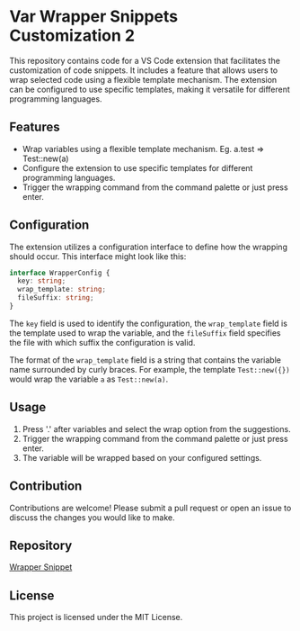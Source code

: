 # Var Wrapper Snippets Customization 2

This repository contains code for a VS Code extension that facilitates the customization of code snippets. It includes a feature that allows users to wrap selected code using a flexible template mechanism. The extension can be configured to use specific templates, making it versatile for different programming languages.

## Features

- Wrap variables using a flexible template mechanism. Eg. a.test => Test::new(a)
- Configure the extension to use specific templates for different programming languages.
- Trigger the wrapping command from the command palette or just press enter.


## Configuration

The extension utilizes a configuration interface to define how the wrapping should occur. This interface might look like this:
```typescript
interface WrapperConfig {
  key: string;
  wrap_template: string;
  fileSuffix: string;
}
```

The `key` field is used to identify the configuration, the `wrap_template` field is the template used to wrap the variable, and the `fileSuffix` field specifies the file with which suffix the configuration is valid.

The format of the `wrap_template` field is a string that contains the variable name surrounded by curly braces. For example, the template `Test::new({})` would wrap the variable `a` as `Test::new(a)`.

## Usage

1. Press '.' after variables and select the wrap option from the suggestions.
2. Trigger the wrapping command from the command palette or just press enter.
3. The variable will be wrapped based on your configured settings.

## Contribution

Contributions are welcome! Please submit a pull request or open an issue to discuss the changes you would like to make.

## Repository
[Wrapper Snippet](https://github.com/dywsy21/Wrapper-Snippet.git)


## License

This project is licensed under the MIT License.

